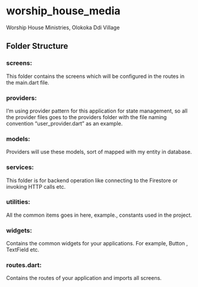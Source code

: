 # worship_house_media

Worship House Ministries, Olokoka Ddi Village

## Folder Structure

### screens: 
This folder contains the screens which will be configured in the routes in the main.dart file.

### providers: 
I’m using provider pattern for this application for state management, so all the provider files goes to the providers folder with the file naming convention “user_provider.dart” as an example.

### models: 
Providers will use these models, sort of mapped with my entity in database.

### services: 
This folder is for backend operation like connecting to the Firestore or invoking HTTP calls etc.

### utilities: 
All the common items goes in here, example., constants used in the project.

### widgets: 
Contains the common widgets for your applications. For example, Button , TextField etc.

### routes.dart: 
Contains the routes of your application and imports all screens.
